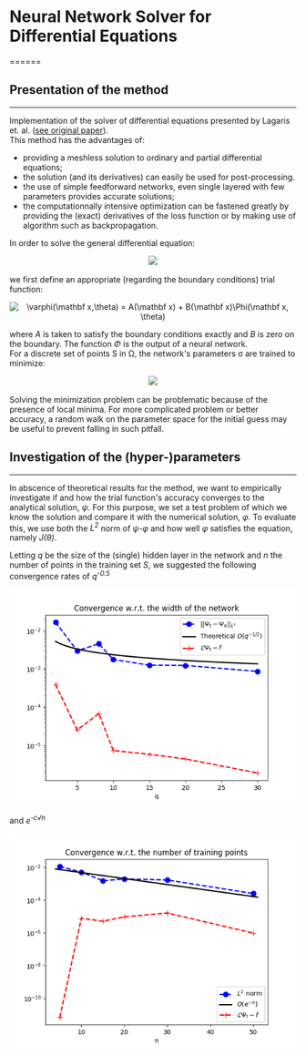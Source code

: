 # Neural Network Solver for Differential Equations
======

## Presentation of the method
------

Implementation of the solver of differential equations presented by Lagaris et. al. ([see original paper](https://doi.org/10.1109/72.712178)).  
This method has the advantages of:
  * providing a meshless solution to ordinary and partial differential equations;
  * the solution (and its derivatives) can easily be used for post-processing.  
  * the use of simple feedforward networks, even single layered with few parameters provides accurate solutions;
  * the computationnally intensive optimization can be fastened greatly by providing the (exact) derivatives of the loss function or by making use of algorithm such as backpropagation. 

In order to solve the general differential equation:  
<p align="center">
<img src="https://latex.codecogs.com/svg.image?\mathcal&space;L\Psi&space;=&space;\mathbf&space;f,&space;\quad&space;\text{in&space;}&space;\Omega\subset{\mathbb&space;R^n}">
</p>

we first define an appropriate (regarding the boundary conditions) trial function:  
<p align="center">
<img src="https://latex.codecogs.com/svg.image?\varphi(\mathbf&space;x,\theta)&space;=&space;A(\mathbf&space;x)&space;&plus;&space;B(\mathbf&space;x)\Phi(\mathbf&space;x,&space;\theta)" title="\varphi(\mathbf x,\theta) = A(\mathbf x) + B(\mathbf x)\Phi(\mathbf x, \theta)">
</p>

where *A* is taken to satisfy the boundary conditions exactly and *B* is zero on the boundary. The function *Φ* is the output of a neural network.   
For a discrete set of points S in Ω, the network's parameters σ are trained to minimize:  
<p align="center">
<img src="https://latex.codecogs.com/svg.image?J(\theta)&space;=&space;\sum_{x_i\in\mathcal&space;S}\bigl(\mathcal&space;L\varphi(x_i,\theta)&space;-&space;\mathbf&space;f(x_i)\bigr)^2">
</p>

Solving the minimization problem can be problematic because of the presence of local minima. For more complicated problem or better accuracy, a random walk on the parameter space for the initial guess may be useful to prevent falling in such pitfall.


## Investigation of the (hyper-)parameters
-----

In abscence of theoretical results for the method, we want to empirically investigate if and how the trial function's accuracy converges to the analytical solution, *ψ*. For this purpose, we set a test problem of which we know the solution and compare it with the numerical solution, *φ*.
To evaluate this, we use both the *L<sup>2</sup>* norm of *ψ-φ* and how well *φ* satisfies the equation, namely *J(θ)*.

Letting *q* be the size of the (single) hidden layer in the network and *n* the number of points in the training set *S*, we suggested the following convergence rates of *q<sup>-0.5</sup>*
<p align="center">
<img src="https://github.com/remihndz/Neural-Network-ODE-Solver/blob/main/img/Error_width.png">
</p>

and *e<sup>-c√n</sup>*
<p align="center">
<img src=https://github.com/remihndz/Neural-Network-ODE-Solver/blob/main/img/Error_training_set.png>
</p>